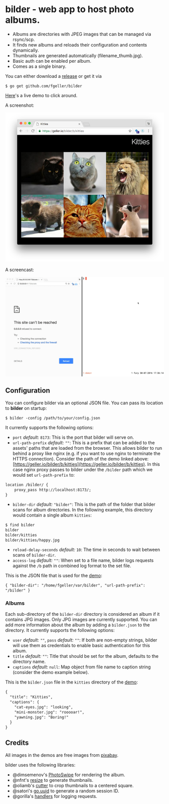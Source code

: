 # bilder - web app to host photo albums.

 - Albums are directories with JPEG images that can be managed via rsync/scp.
 - It finds new albums and reloads their configuration and contents dynamically.
 - Thumbnails are generated automatically (filename_thumb.jpg).
 - Basic auth can be enabled per album.
 - Comes as a single binary.

You can either download a [release](https://github.com/fgeller/bilder/releases) or get it via

```
$ go get github.com/fgeller/bilder
```

[Here](https://geller.io/bilder/b/kitties)'s a live demo to click around.

A screenshot:

![bilder demo](screenshot.png)

A screencast:

![bilder demo](demo.gif)

## Configuration

You can configure bilder via an optional JSON file. You can pass its location to **bilder** on startup:

```
$ bilder -config /path/to/your/config.json
```

It currently supports the following options:

 + `port` *default:* `8173`: This is the port that bilder will serve on.
 + `url-path-prefix` *default:* `""`: This is a prefix that can be added to the assets' paths that are loaded from the browser. This allows bilder to run behind a proxy like nginx (e.g. if you want to use nginx to  terminate the HTTPS connection). Consider the path of the demo linked above: [https://geller.io/bilder/b/kitties](https://geller.io/bilder/b/kitties). In this case nginx proxy passes to bilder under the `/bilder` path which we would set `url-path-prefix` to:
```
location /bilder/ {
    proxy_pass http://localhost:8173/;
}
```
 + `bilder-dir` *default:* `"bilder"`: This is the path of the folder that bilder scans for album directories. In the following example, this directory would contain a single album `kitties`:
```
$ find bilder
bilder
bilder/kitties
bilder/kitties/happy.jpg
```
 + `reload-delay-seconds` *default:* `10`: The time in seconds to wait between scans of `bilder-dir`.
 + `access-log` *default:* `""`: When set to a file name, bilder logs requests against the `/b` path in combined log format to the set file.

This is the JSON file that is used for the [demo](https://geller.io/bilder/b/kitties):
```
{ "bilder-dir": "/home/fgeller/var/bilder", "url-path-prefix": "/bilder" }
```

### Albums

Each sub-directory of the `bilder-dir` directory is considered an album if it contains JPG images.
Only JPG images are currently supported.
You can add more information about the album by adding a `bilder.json` to the directory.
It currently supports the following options:

 + `user` *default:* `""`, `pass` *default:* `""`: If both are non-empty strings, bilder will use them as credentials to enable basic authentication for this album.
 + `title` *default:* `""`: Title that should be set for the album, defaults to the directory name.
 + `captions` *default:* `null`: Map object from file name to caption string (consider the demo example below).

This is the `bilder.json` file in the `kitties` directory of the [demo](https://geller.io/bilder/b/kitties):
```
{
  "title": "Kitties",
  "captions": {
    "cat-eyes.jpg": "looking",
    "mini-monster.jpg": "rooooar!",
    "yawning.jpg": "Boring!"
  }
}
```

## Credits

All images in the demos are free images from [pixabay](https://pixabay.com/).

bilder uses the following libraries:

 + @dimsemenov's [PhotoSwipe](https://github.com/dimsemenov/PhotoSwipe) for rendering the album.
 + @nfnt's [resize](https://github.com/nfnt/resize) to generate thumbnails.
 + @oliamb's [cutter](https://github.com/oliamb/cutter) to crop thumbnails to a centered square.
 + @satori's [go.uuid](https://github.com/satori/go.uuid) to generate a random session ID.
 + @gorilla's [handlers](https://github.com/gorilla/handlers) for logging requests.
